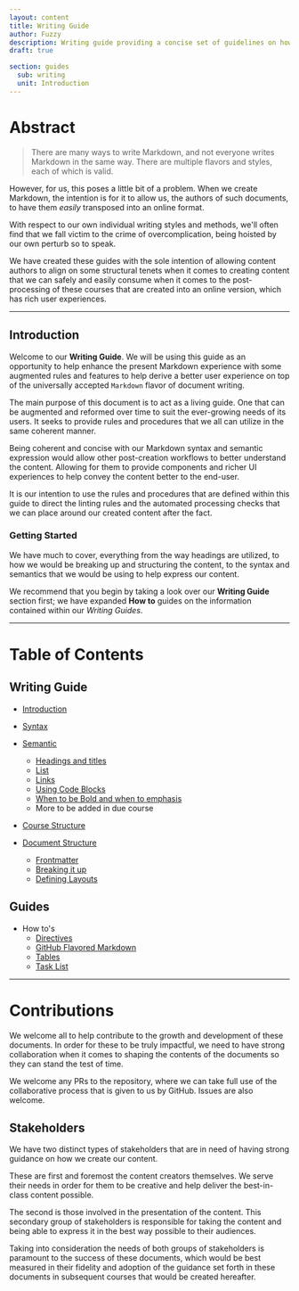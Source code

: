 ```yaml
---
layout: content
title: Writing Guide
author: Fuzzy
description: Writing guide providing a concise set of guidelines on how to best utilize Markdown for the purposes of creating rich narrative through Markdown.
draft: true

section: guides
  sub: writing
  unit: Introduction
---
```

# Abstract

> There are many ways to write Markdown, and not everyone writes Markdown in the same way. There are multiple flavors and styles, each of which is valid.

However, for us, this poses a little bit of a problem. When we create Markdown, the intention is for it to allow us, the authors of such documents, to have them *easily* transposed into an online format.

With respect to our own individual writing styles and methods, we'll often find that we fall victim to the crime of overcomplication, being hoisted by our own perturb so to speak.

We have created these guides with the sole intention of allowing content authors to align on some structural tenets when it comes to creating content that we can safely and easily consume when it comes to the post-processing of these courses that are created into an online version, which has rich user experiences.

---
## Introduction

Welcome to our **Writing Guide**. We will be using this guide as an opportunity to help enhance the present Markdown experience with some augmented rules and features to help derive a better user experience on top of the universally accepted `Markdown` flavor of document writing.

The main purpose of this document is to act as a living guide. One that can be augmented and reformed over time to suit the ever-growing needs of its users. It seeks to provide rules and procedures that we all can utilize in the same coherent manner.

Being coherent and concise with our Markdown syntax and semantic expression would allow other post-creation workflows to better understand the content. Allowing for them to provide components and richer UI experiences to help convey the content better to the end-user.

It is our intention to use the rules and procedures that are defined within this guide to direct the linting rules and the automated processing checks that we can place around our created content after the fact.

### Getting Started

We have much to cover, everything from the way headings are utilized, to how we would be breaking up and structuring the content, to the syntax and semantics that we would be using to help express our content.

We recommend that you begin by taking a look over our **Writing Guide** section first; we have expanded **How to** guides on the information contained within our *Writing Guides*.

***

# Table of Contents

## Writing Guide
- [Introduction](./writing-guide.md)
- [Syntax](./syntax.md)
- [Semantic](./semantics.md)
    - [Headings and titles](./semantics.md/#1-use-clear-specific-and-meaningful-titles-and-subheadings)
    - [List](./semantics.md/#2-use-lists-for-hierarchical-information-or-steps)
    - [Links](./semantics.md/#5-use-links-to-reference-external-resources)
    - [Using Code Blocks](./semantics.md/#4-use-code-blocks-for-codes-or-commands)
    - [When to be Bold and when to emphasis](./semantics.md/#3-use-bold-or-italics-for-emphasis)
    - More to be added in due course

- [Course Structure]()
- [Document Structure]()
    - [Frontmatter]()
    - [Breaking it up]()
    - [Defining Layouts]()



## Guides
- How to's
    - [Directives](./guides/directives)
    - [GitHub Flavored Markdown](./guides/gfm)
    - [Tables](./guides/tables)
    - [Task List](./guides/task-list)

***

# Contributions

We welcome all to help contribute to the growth and development of these documents. In order for these to be truly impactful, we need to have strong collaboration when it comes to shaping the contents of the documents so they can stand the test of time.

We welcome any PRs to the repository, where we can take full use of the collaborative process that is given to us by GitHub. Issues are also welcome.

## Stakeholders

We have two distinct types of stakeholders that are in need of having strong guidance on how we create our content.

These are first and foremost the content creators themselves. We serve their needs in order for them to be creative and help deliver the best-in-class content possible.

The second is those involved in the presentation of the content. This secondary group of stakeholders is responsible for taking the content and being able to express it in the best way possible to their audiences.

Taking into consideration the needs of both groups of stakeholders is paramount to the success of these documents, which would be best measured in their fidelity and adoption of the guidance set forth in these documents in subsequent courses that would be created hereafter.
